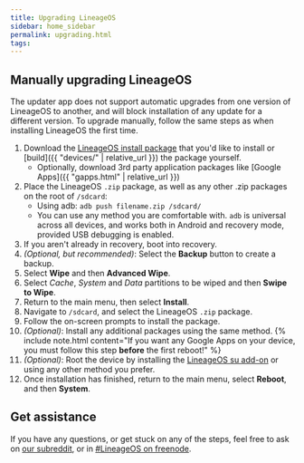 ```yaml
---
title: Upgrading LineageOS
sidebar: home_sidebar
permalink: upgrading.html
tags:
---
```


## Manually upgrading LineageOS

The updater app does not support automatic upgrades from one version of LineageOS to another, and will block installation of any update for a different version.  To upgrade manually, follow the same steps as when installing LineageOS the first time.

1. Download the [LineageOS install package](https://download.lineageos.org/) that you'd like to install or [build]({{ "devices/" | relative_url }}) the package yourself.
    * Optionally, download 3rd party application packages like [Google Apps]({{ "gapps.html" | relative_url }})
2. Place the LineageOS `.zip` package, as well as any other .zip packages on the root of `/sdcard`:
    * Using adb: `adb push filename.zip /sdcard/`
    * You can use any method you are comfortable with. `adb` is universal across all devices, and works both in Android and recovery mode, provided USB debugging is enabled.
3. If you aren't already in recovery, boot into recovery.
4. _(Optional, but recommended)_: Select the **Backup** button to create a backup.
5. Select **Wipe** and then **Advanced Wipe**.
6. Select *Cache*, *System* and *Data* partitions to be wiped and then **Swipe to Wipe**.
7. Return to the main menu, then select **Install**.
8. Navigate to `/sdcard`, and select the LineageOS `.zip` package.
9. Follow the on-screen prompts to install the package.
10. _(Optional)_: Install any additional packages using the same method.
    {% include note.html content="If you want any Google Apps on your device, you must follow this step **before** the first reboot!" %}
11. _(Optional)_: Root the device by installing the [LineageOS su add-on](https://download.lineageos.org/extras) or using any other method you prefer.
12. Once installation has finished, return to the main menu, select **Reboot**, and then **System**.

## Get assistance

If you have any questions, or get stuck on any of the steps, feel free to ask on [our subreddit](https://reddit.com/r/LineageOS), or in
[#LineageOS on freenode](https://webchat.freenode.net/?channels=LineageOS).
